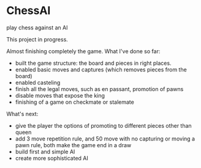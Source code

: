 # ChessAI
play chess against an AI

This project in progress.

Almost finishing completely the game.
What I've done so far:
- built the game structure: the board and pieces in right places.
- enabled basic moves and captures (which removes pieces from the board)
- enabled casteling
- finish all the legal moves, such as en passant, promotion of pawns
- disable moves that expose the king
- finishing of a game on checkmate or stalemate

What's next:
- give the player the options of promoting to different pieces other than queen
- add 3 move repetition rule, and 50 move with no capturing or moving a pawn rule, both make the game end in a draw
- build first and simple AI
- create more sophisticated AI
